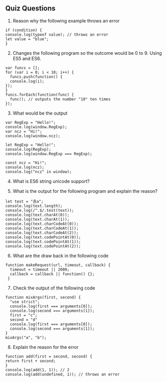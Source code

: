 ## Quiz Questions

1. Reason why the following example throws an error

```
if (condition) {
console.log(typeof value); // throws an error
let value = "blue";
}
```

2. Changes the following program so the outcome would be 0 to 9. Using ES5 and ES6.

```
var funcs = [];
for (var i = 0; i < 10; i++) {
  funcs.push(function() {
  console.log(i);
});
}
funcs.forEach(function(func) {
  func(); // outputs the number "10" ten times
});
```
3. What would be the output

```
var RegExp = "Hello!";
console.log(window.RegExp); 
var ncz = "Hi!";
console.log(window.ncz); 

let RegExp = "Hello!";
console.log(RegExp); 
console.log(window.RegExp === RegExp); 

const ncz = "Hi!";
console.log(ncz); 
console.log("ncz" in window); 
```

4. What is ES6 string unicode support?

5. What is the output for the following program and explain the reason?
```
let text = "𠮷a";
console.log(text.length); 
console.log(/^.$/.test(text)); 
console.log(text.charAt(0)); 
console.log(text.charAt(1)); 
console.log(text.charCodeAt(0)); 
console.log(text.charCodeAt(1));
console.log(text.charCodeAt(2)); 
console.log(text.codePointAt(0)); 
console.log(text.codePointAt(1)); 
console.log(text.codePointAt(2));
```

6. What are the draw back in the following code
```
function makeRequest(url, timeout, callback) {
  timeout = timeout || 2000;
  callback = callback || function() {};
 }
```

7. Check the output of the following code
```
function mixArgs(first, second) {
  "use strict";
  console.log(first === arguments[0]);
  console.log(second === arguments[1]);
  first = "c";
  second = "d"
  console.log(first === arguments[0]);
  console.log(second === arguments[1]);
}
mixArgs("a", "b");
```
8. Explain the reason for the error
```
function add(first = second, second) {
return first + second;
}
console.log(add(1, 1)); // 2
console.log(add(undefined, 1)); // throws an error
```







